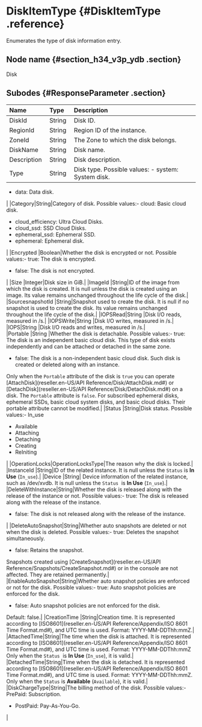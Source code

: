 # DiskItemType {#DiskItemType .reference}

Enumerates the type of disk information entry.

## Node name {#section_h34_v3p_ydb .section}

Disk

## Subodes {#ResponseParameter .section}

|Name |Type |Description |
|:----|:----|:-----------|
|DiskId |String|Disk ID.|
|RegionId |String|Region ID of the instance.|
|ZoneId |String|The Zone to which the disk belongs.|
|DiskName |String|Disk name.|
|Description |String|Disk description.|
|Type |String |Disk type. Possible values: -   system: System disk.
-   data: Data disk.

|
|Category|String|Category of disk. Possible values:-   cloud: Basic cloud disk.
-   cloud\_efficiency: Ultra Cloud Disks.
-   cloud\_ssd: SSD Cloud Disks.
-   ephemeral\_ssd: Ephemeral SSD.
-   ephemeral: Ephemeral disk.

|
|Encrypted |Boolean|Whether the disk is encrypted or not. Possible values:-   true: The disk is encrypted.
-   false: The disk is not encrypted.

|
|Size |Integer|Disk size in GiB.|
|ImageId |String|ID of the image from which the disk is created. It is null unless the disk is created using an image. Its value remains unchanged throughout the life cycle of the disk.|
|SourcesnapshotId |String|Snapshot used to create the disk. It is null if no snapshot is used to create the disk. Its value remains unchanged throughout the life cycle of the disk.|
|IOPSRead|String |Disk I/O reads, measured in /s.|
|IOPSWrite|String |Disk I/O writes, measured in /s.|
|IOPS|String |Disk I/O reads and writes, measured in /s.|
|Portable |String |Whether the disk is detachable. Possible values:-   true: The disk is an independent basic cloud disk. This type of disk exists independently and can be attached or detached in the same zone.
-   false: The disk is a non-independent basic cloud disk. Such disk is created or deleted along with an instance.

Only when the `Portable` attribute of the disk is `true` you can operate [AttachDisk](reseller.en-US/API Reference/Disk/AttachDisk.md#) or [DetachDisk](reseller.en-US/API Reference/Disk/DetachDisk.md#) on a disk. The `Portable` attribute is `false`. For subscribed ephemeral disks, ephemeral SSDs, basic cloud system disks, and basic cloud disks. Their portable attribute cannot be modified.|
|Status |String|Disk status. Possible values:-   In\_use
-   Available
-   Attaching
-   Detaching
-   Creating
-   ReIniting

|
|OperationLocks|OperationLocksType|The reason why the disk is locked.|
|InstanceId |String|ID of the related instance. It is null unless the `Status` is **In Use** \(`In_use`\).|
|Device |String| Device information of the related instance, such as /dev/xvdb. It is null unless the `Status`  is **In Use** \(`In_use`\).|
|DeleteWithInstance|String|Whether the disk is released along with the release of the instance or not. Possible values:-   true: The disk is released along with the release of the instance.
-   false: The disk is not released along with the release of the instance.

|
|DeleteAutoSnapshot|String|Whether auto snapshots are deleted or not when the disk is deleted. Possible values:-   true: Deletes the snapshot simultaneously.
-   false: Retains the snapshot.

Snapshots created using [CreateSnapshot](reseller.en-US/API Reference/Snapshots/CreateSnapshot.md#) or in the console are not affected. They are retained permanently.|
|EnableAutoSnapshot|String|Whether auto snapshot policies are enforced or not for the disk. Possible values:-   true: Auto snapshot policies are enforced for the disk.
-   false: Auto snapshot policies are not enforced for the disk.

Default: false.|
|CreationTime |String|Creation time. It is represented according to [ISO8601](reseller.en-US/API Reference/Appendix/ISO 8601 Time Format.md#), and UTC time is used. Format: YYYY-MM-DDThh:mmZ.|
|AttachedTime|String|The time when the disk is attached. It is represented according to [ISO8601](reseller.en-US/API Reference/Appendix/ISO 8601 Time Format.md#), and UTC time is used. Format: YYYY-MM-DDThh:mmZ Only when the `Status`  is **In Use** \(`In_use`\), it is valid.|
|DetachedTime|String|Time when the disk is detached. It is represented according to [ISO8601](reseller.en-US/API Reference/Appendix/ISO 8601 Time Format.md#), and UTC time is used. Format: YYYY-MM-DDThh:mmZ. Only when the `Status` is **Available** \(`Available`\), it is valid.|
|DiskChargeType|String|The billing method of the disk. Possible values:-   PrePaid: Subscription.
-   PostPaid: Pay-As-You-Go.

|

